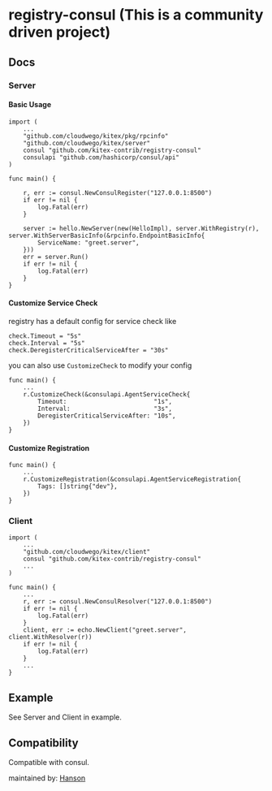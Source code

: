 # registry-consul (This is a community driven project)

## Docs

### Server

#### Basic Usage
```
import (
    ...
    "github.com/cloudwego/kitex/pkg/rpcinfo"
    "github.com/cloudwego/kitex/server"
    consul "github.com/kitex-contrib/registry-consul"
    consulapi "github.com/hashicorp/consul/api"
)

func main() {
    
    r, err := consul.NewConsulRegister("127.0.0.1:8500")
    if err != nil {
        log.Fatal(err)
    }
    
    server := hello.NewServer(new(HelloImpl), server.WithRegistry(r), server.WithServerBasicInfo(&rpcinfo.EndpointBasicInfo{
        ServiceName: "greet.server",
    }))
    err = server.Run()
    if err != nil {
        log.Fatal(err)
    }
}
```

#### Customize Service Check
registry has a default config for service check like
```
check.Timeout = "5s"
check.Interval = "5s"
check.DeregisterCriticalServiceAfter = "30s"
```

you can also use `CustomizeCheck` to modify your config
```
func main() {
    ...
    r.CustomizeCheck(&consulapi.AgentServiceCheck{
        Timeout:                        "1s",
        Interval:                       "3s",
        DeregisterCriticalServiceAfter: "10s",
    })
}
```

#### Customize Registration
```
func main() {
    ...
    r.CustomizeRegistration(&consulapi.AgentServiceRegistration{
        Tags: []string{"dev"},
    })
}
```

### Client

```
import (
    ...
    "github.com/cloudwego/kitex/client"
    consul "github.com/kitex-contrib/registry-consul"
    ...
)

func main() {
    ...
    r, err := consul.NewConsulResolver("127.0.0.1:8500")
    if err != nil {
        log.Fatal(err)
    }
    client, err := echo.NewClient("greet.server", client.WithResolver(r))
    if err != nil {
        log.Fatal(err)
    }
    ...
}
```

## Example

See Server and Client in example.

## Compatibility

Compatible with consul.

maintained by: [Hanson](https://github.com/hanson)